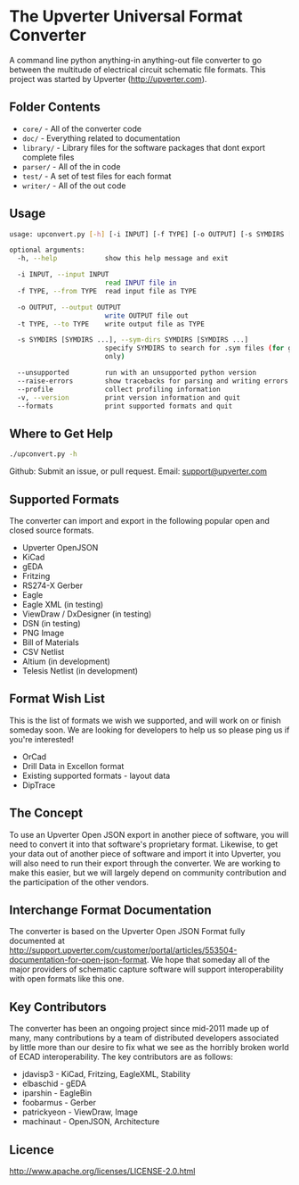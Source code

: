 The Upverter Universal Format Converter
=======================================
A command line python anything-in anything-out file converter to go between the multitude of electrical circuit schematic file formats. This project was started by Upverter (http://upverter.com).


Folder Contents
---------------

* `core/` - All of the converter code
* `doc/` - Everything related to documentation
* `library/` - Library files for the software packages that dont export complete files
* `parser/` - All of the in code
* `test/` - A set of test files for each format
* `writer/` - All of the out code


Usage
---------------

```bash
usage: upconvert.py [-h] [-i INPUT] [-f TYPE] [-o OUTPUT] [-s SYMDIRS [SYMDIRS ...]] [-t TYPE]

optional arguments:
  -h, --help            show this help message and exit

  -i INPUT, --input INPUT
                        read INPUT file in
  -f TYPE, --from TYPE  read input file as TYPE

  -o OUTPUT, --output OUTPUT
                        write OUTPUT file out
  -t TYPE, --to TYPE    write output file as TYPE

  -s SYMDIRS [SYMDIRS ...], --sym-dirs SYMDIRS [SYMDIRS ...]
                        specify SYMDIRS to search for .sym files (for gEDA
                        only)

  --unsupported         run with an unsupported python version
  --raise-errors        show tracebacks for parsing and writing errors
  --profile             collect profiling information
  -v, --version         print version information and quit
  --formats             print supported formats and quit
```


Where to Get Help
---------------

```bash
./upconvert.py -h
```

  Github: Submit an issue, or pull request.
  Email: support@upverter.com


Supported Formats
---------------

  The converter can import and export in the following popular open and closed source formats.

* Upverter OpenJSON
* KiCad
* gEDA
* Fritzing
* RS274-X Gerber
* Eagle
* Eagle XML             (in testing)
* ViewDraw / DxDesigner (in testing)
* DSN                   (in testing)
* PNG Image
* Bill of Materials
* CSV Netlist
* Altium                (in development)
* Telesis Netlist       (in development)


Format Wish List
---------------

  This is the list of formats we wish we supported, and will work on or finish someday soon. We are looking for developers to help us so please ping us if you're interested!

* OrCad
* Drill Data in Excellon format
* Existing supported formats - layout data
* DipTrace


The Concept
---------------

  To use an Upverter Open JSON export in another piece of software, you will need to convert it into that software's proprietary format. Likewise, to get your data out of another piece of software and import it into Upverter, you will also need to run their export through the converter. We are working to make this easier, but we will largely depend on community contribution and the participation of the other vendors.


Interchange Format Documentation
---------------

  The converter is based on the Upverter Open JSON Format fully documented at http://support.upverter.com/customer/portal/articles/553504-documentation-for-open-json-format. We hope that someday all of the major providers of schematic capture software will support interoperability with open formats like this one.


Key Contributors
---------------

  The converter has been an ongoing project since mid-2011 made up of many, many contributions by a team of distributed developers associated by little more than our desire to fix what we see as the horribly broken world of ECAD interoperability. The key contributors are as follows:

* jdavisp3    -  KiCad, Fritzing, EagleXML, Stability
* elbaschid   -  gEDA
* iparshin    -  EagleBin
* foobarmus   -  Gerber
* patrickyeon -  ViewDraw, Image
* machinaut   -  OpenJSON, Architecture


Licence
---------------

  http://www.apache.org/licenses/LICENSE-2.0.html
